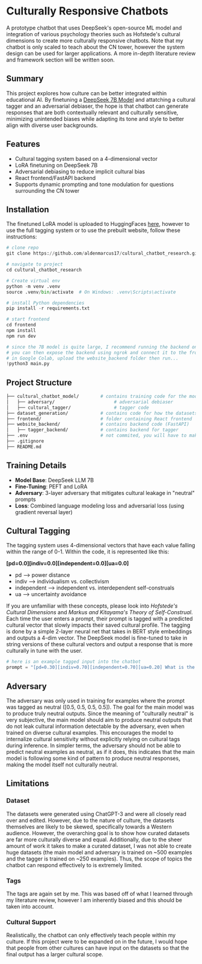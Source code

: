 # Culturally Responsive Chatbots
A prototype chatbot that uses DeepSeek's open-source ML model and integration of various psychology theories such as Hofstede's cultural dimensions to create more culturally responsive chatbots. 
Note that my chatbot is only scaled to teach about the CN tower, however the system design can be used for larger applications.
A more in-depth literature review and framework section will be written soon.

## Summary
This project explores how culture can be better integrated within educational AI. By finetuning a [DeepSeek 7B Model](https://huggingface.co/deepseek-ai/deepseek-llm-7b-base) and attatching a cultural tagger and
an adversarial debiaser, the hope is that chatbot can generate responses that are both contextually relevant and culturally sensitive, minimizing unintended biases while adapting its tone and style to better align with diverse user backgrounds.

## Features
- Cultural tagging system based on a 4-dimensional vector
- LoRA finetuning on DeepSeek 7B
- Adversarial debiasing to reduce implicit cultural bias
- React frontend/FastAPI backend
- Supports dynamic prompting and tone modulation for questions surrounding the CN tower

## Installation
The finetuned LoRA model is uploaded to HuggingFaces [here](https://huggingface.co/auldo/cn_cultural_chatbot_v1), however to use the full tagging system or to use the prebuilt website, follow these instructions:
```python
# clone repo
git clone https://github.com/aldenmarcus17/cultural_chatbot_research.git

# navigate to project
cd cultural_chatbot_research

# Create virtual env
python -m venv .venv
source .venv/bin/activate  # On Windows: .venv\Scripts\activate

# install Python dependencies
pip install -r requirements.txt

# start frontend
cd frontend
npm install
npm run dev

# since the 7B model is quite large, I recommend running the backend on Google Colab using the free T4 GPU
# you can then expose the backend using ngrok and connect it to the frontend (change link in Chatbox.jsx)
# in Google Colab, upload the website_backend folder then run...
!python3 main.py
```

## Project Structure
``` bash
├── cultural_chatbot_model/        # contains training code for the model
│   ├── adversary/                      # adversarial debiaser
│   ├── cultural_tagger/                # tagger code
├── dataset_generation/            # contains code for how the datasets were generated, along with the datasets themselves
├── frontend/                      # folder containing React frontend
├── website_backend/               # contains backend code (FastAPI)
│   ├── tagger_backend/            # contains backend for tagger
├── .env                           # not commited, you will have to make your own .env and instantiate values for training or for keys
├── .gitignore
├── README.md
```

## Training Details
- **Model Base**: DeepSeek LLM 7B
- **Fine-Tuning**: PEFT and LoRA
- **Adversary**: 3-layer adversary that mitigates cultural leakage in "neutral" prompts
- **Loss**: Combined language modeling loss and adversarial loss (using gradient reversal layer)

## Cultural Tagging
The tagging system uses 4-dimensional vectors that have each value falling within the range of 0-1. Within the code, it is represented like this:  
  
**[pd=0.0][indiv=0.0][independent=0.0][ua=0.0]**  

- pd --> power distance
- indiv --> individualism vs. collectivism
- independent --> independent vs. interdependent self-construals
- ua --> uncertainty avoidance  

If you are unfamiliar with these concepts, please look into *Hofstede's Cultural Dimensions* and *Markus and Kitayama's Theory of Self-Construal*.
Each time the user enters a prompt, their prompt is tagged with a predicted cultural vector that slowly impacts their saved cultural profile. 
The tagging is done by a simple 2-layer neural net that takes in BERT style embeddings and outputs a 4-dim vector. The DeepSeek model is fine-tuned 
to take in string versions of these cultural vectors and output a response that is more culturally in tune with the user.

```python
# here is an example tagged input into the chatbot
prompt = "[pd=0.30][indiv=0.70][independent=0.70][ua=0.20] What is the objective of the CN Tower?"
```

## Adversary 
The adversary was only used in training for examples where the prompt was tagged as neutral ([0.5, 0.5, 0.5, 0.5]). The goal for the main model was
to produce truly neutral outputs. Since the meaning of "culturally neutral" is very subjective, the main model should aim to produce neutral outputs that
do not leak cultural information detectable by the adversary, even when trained on diverse cultural examples. This encourages the model to internalize 
cultural sensitivity without explicitly relying on cultural tags during inference. In simpler terms, the adversary should not be able to predict neutral examples as neutral, as if it does, this indicates that the main model is following 
some kind of pattern to produce neutral responses, making the model itself not culturally neutral.

## Limitations
### Dataset
The datasets were generated using ChatGPT-3 and were all closely read over and edited. However, due to the nature of culture, the datasets themselves are likely
to be skewed, specifically towards a Western audience. However, the overarching goal is to show how curated datasets are far more culturally diverse and equal.
Additionally, due to the sheer amount of work it takes to make a curated dataset, I was not able to create huge datasets (the main model and adversary is trained on ~500 examples and
the tagger is trained on ~250 examples). Thus, the scope of topics the chatbot can respond effectively to is extremely limited.
### Tags
The tags are again set by me. This was based off of what I learned through my literature review, however I am inherently biased and this should be taken into account.
### Cultural Support
Realistically, the chatbot can only effectively teach people within my culture. If this project were to be expanded on in the future, I would hope that people from other cultures can have
input on the datasets so that the final output has a larger cultural scope.
